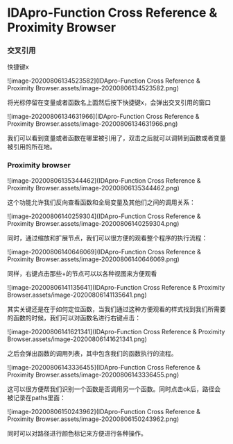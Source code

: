 # IDApro-Function Cross Reference & Proximity Browser

### 交叉引用

快捷键x 

![image-20200806134523582](IDApro-Function Cross Reference & Proximity Browser.assets/image-20200806134523582.png)

将光标停留在变量或者函数名上面然后按下快捷键x，会弹出交叉引用的窗口

![image-20200806134631966](IDApro-Function Cross Reference & Proximity Browser.assets/image-20200806134631966.png)

我们可以看到变量或者函数在哪里被引用了，双击之后就可以调转到函数或者变量被引用的所在地。

###  Proximity browser

![image-20200806135344462](IDApro-Function Cross Reference & Proximity Browser.assets/image-20200806135344462.png)

这个功能允许我们反向查看函数和全局变量及其他们之间的调用关系：

![image-20200806140259304](IDApro-Function Cross Reference & Proximity Browser.assets/image-20200806140259304.png)

同时，通过缩放和扩展节点，我们可以很方便的观看整个程序的执行流程：

![image-20200806140646069](IDApro-Function Cross Reference & Proximity Browser.assets/image-20200806140646069.png)

同样，右键点击那些+的节点可以以各种视图来方便观看

![image-20200806141135641](IDApro-Function Cross Reference & Proximity Browser.assets/image-20200806141135641.png)

其实关键还是在于如何定位函数，当我们通过这种方便观看的样式找到我们所需要的函数的时候，我们可以对函数名进行右键点击：

![image-20200806141621341](IDApro-Function Cross Reference & Proximity Browser.assets/image-20200806141621341.png)

之后会弹出函数的调用列表，其中包含我们的函数执行的流程。

![image-20200806143336455](IDApro-Function Cross Reference & Proximity Browser.assets/image-20200806143336455.png)

这可以很方便帮我们识别一个函数是否调用另一个函数。同时点击ok后，路径会被记录在paths里面：

![image-20200806150243962](IDApro-Function Cross Reference & Proximity Browser.assets/image-20200806150243962.png)

同时可以对路径进行颜色标记来方便进行各种操作。